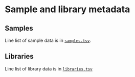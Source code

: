 # Sample and library metadata

## Samples

Line list of sample data is in [`samples.tsv`](samples.tsv).

## Libraries

Line list of library data is in [`libraries.tsv`](libraries.tsv)
